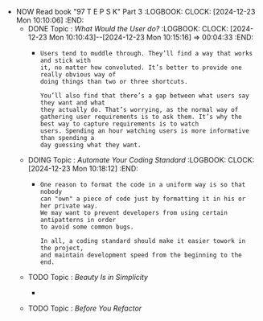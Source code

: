 - NOW Read book "97 T E P S K" Part 3
  :LOGBOOK:
  CLOCK: [2024-12-23 Mon 10:10:06]
  :END:
	- DONE Topic : *What Would the User do?*
	  :LOGBOOK:
	  CLOCK: [2024-12-23 Mon 10:10:43]--[2024-12-23 Mon 10:15:16] =>  00:04:33
	  :END:
		- ```
		  Users tend to muddle through. They’ll find a way that works and stick with
		  it, no matter how convoluted. It’s better to provide one really obvious way of
		  doing things than two or three shortcuts.
		  
		  You’ll also find that there’s a gap between what users say they want and what
		  they actually do. That’s worrying, as the normal way of gathering user requirements is to ask them. It’s why the best way to capture requirements is to watch
		  users. Spending an hour watching users is more informative than spending a
		  day guessing what they want.
		  ```
	- DOING Topic : *Automate Your Coding Standard*
	  :LOGBOOK:
	  CLOCK: [2024-12-23 Mon 10:18:12]
	  :END:
		- ```
		  One reason to format the code in a uniform way is so that nobody 
		  can "own" a piece of code just by formatting it in his or her private way.
		  We may want to prevent developers from using certain antipatterns in order 
		  to avoid some common bugs. 
		  
		  In all, a coding standard should make it easier towork in the project, 
		  and maintain development speed from the beginning to the end.
		  ```
	- TODO Topic : *Beauty Is in Simplicity*
		- ```apl
		  ```
	- TODO Topic : *Before You Refactor*